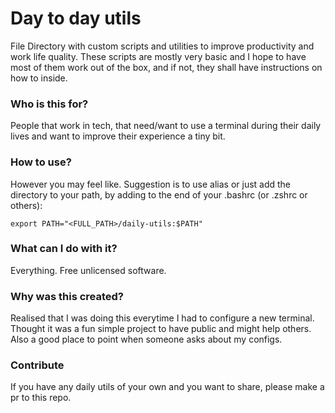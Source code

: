 # Day to day utils

File Directory with custom scripts and utilities to improve productivity and work life quality. These scripts are mostly very basic and I hope to have most of them work out of the box, and if not, they shall have instructions on how to inside.

### Who is this for?
People that work in tech, that need/want to use a terminal during their daily lives and want to improve their experience a tiny bit.

### How to use?
However you may feel like. Suggestion is to use alias or just add the directory to your path, by adding to the end of your .bashrc (or .zshrc or others):
```
export PATH="<FULL_PATH>/daily-utils:$PATH"
```

### What can I do with it?
Everything. Free unlicensed software.

### Why was this created?
Realised that I was doing this everytime I had to configure a new terminal. Thought it was a fun simple project to have public and might help others. Also a good place to point when someone asks about my configs.

### Contribute

If you have any daily utils of your own and you want to share, please make a pr to this repo.
